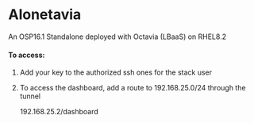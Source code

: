 # Alonetavia
An OSP16.1 Standalone deployed with Octavia (LBaaS) on RHEL8.2

#### To access: 
1. Add your key to the authorized ssh ones for the stack user
2. To access the dashboard, add a route to 192.168.25.0/24 through the tunnel
   
   192.168.25.2/dashboard
